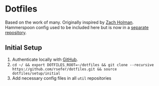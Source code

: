 # Dotfiles

Based on the work of many. Originally inspired by [Zach Holman](https://github.com/holman/dotfiles). Hammerspoon config used to be included here but is now in a [separate repository](https://github.com/rsefer/hammerspoon-config).

## Initial Setup

1. Authenticate locally with [GitHub](https://help.github.com/articles/connecting-to-github-with-ssh/).
2. `cd ~/ && export DOTFILES_ROOT=~/dotfiles && git clone --recursive https://github.com/rsefer/dotfiles.git && source dotfiles/setup/initial`
3. Add necessary config files in all `util` repositories
